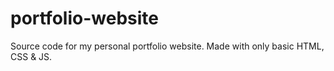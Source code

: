 # portfolio-website

Source code for my personal portfolio website. Made with only basic HTML, CSS & JS. 
